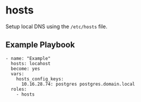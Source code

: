 # hosts
Setup local DNS using the `/etc/hosts` file.

## Example Playbook
```
- name: "Example"
  hosts: locahost
  become: yes
  vars:
    hosts_config_keys:
      10.16.28.74: postgres postgres.domain.local
  roles:
    - hosts
```

